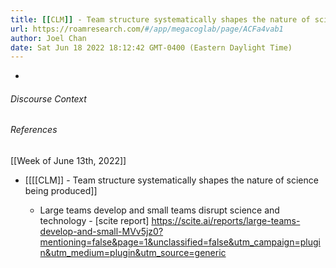 ```yaml
---
title: [[CLM]] - Team structure systematically shapes the nature of science being produced
url: https://roamresearch.com/#/app/megacoglab/page/ACFa4vab1
author: Joel Chan
date: Sat Jun 18 2022 18:12:42 GMT-0400 (Eastern Daylight Time)
---
```


- 

###### Discourse Context



###### References

[[Week of June 13th, 2022]]

- [[[[CLM]] - Team structure systematically shapes the nature of science being produced]]

    - Large teams develop and small teams disrupt science and technology - [scite report] https://scite.ai/reports/large-teams-develop-and-small-MVv5jz0?mentioning=false&page=1&unclassified=false&utm_campaign=plugin&utm_medium=plugin&utm_source=generic
